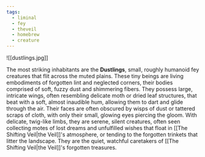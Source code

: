 ```yaml
---
tags:
  - liminal
  - fey
  - theveil
  - homebrew
  - creature
---
```

![[dustlings.jpg]]

The most striking inhabitants are the **Dustlings**, small, roughly humanoid fey creatures that flit across the muted plains. These tiny beings are living embodiments of forgotten lint and neglected corners, their bodies comprised of soft, fuzzy dust and shimmering fibers. They possess large, intricate wings, often resembling delicate moth or dried leaf structures, that beat with a soft, almost inaudible hum, allowing them to dart and glide through the air. Their faces are often obscured by wisps of dust or tattered scraps of cloth, with only their small, glowing eyes piercing the gloom. With delicate, twig-like limbs, they are serene, silent creatures, often seen collecting motes of lost dreams and unfulfilled wishes that float in [[The Shifting Veil|the Veil]]'s atmosphere, or tending to the forgotten trinkets that litter the landscape. They are the quiet, watchful caretakers of [[The Shifting Veil|the Veil]]'s forgotten treasures.

